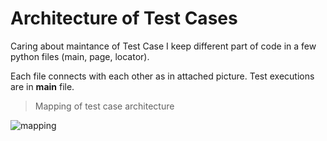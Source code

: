 # Architecture of Test Cases

Caring about maintance of Test Case I keep different part of code in a few python files (main, page, locator).

Each file connects with each other as in attached picture. Test executions are in **main** file.

> Mapping of test case architecture

![mapping](https://user-images.githubusercontent.com/72787034/193688486-93edfc0c-9f11-4910-9532-6751f77dcee9.png)
